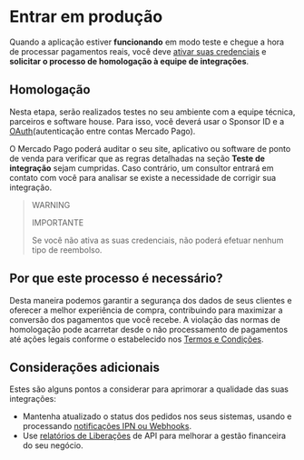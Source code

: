 # Entrar em produção

Quando a aplicação estiver **funcionando** em modo teste e chegue a hora de processar pagamentos reais, você deve [ativar suas credenciais](/developers/pt/docs/qr-code/additional-content/your-integrations/credentials) e **solicitar o processo de homologação à equipe de integrações**.

## Homologação

Nesta etapa, serão realizados testes no seu ambiente com a equipe técnica, parceiros e software house. Para isso, você deverá usar o Sponsor ID e a [OAuth](/developers/pt/docs/qr-code/additional-content/security/oauth/introduction)(autenticação entre contas Mercado Pago).

O Mercado Pago poderá auditar o seu site, aplicativo ou software de ponto de venda para verificar que as regras detalhadas na seção **Teste de integração** sejam cumpridas. Caso contrário, um consultor entrará em contato com você para analisar se existe a necessidade de corrigir sua integração.

> WARNING
>
> IMPORTANTE
>
> Se você não ativa as suas credenciais, não poderá efetuar nenhum tipo de reembolso.

## Por que este processo é necessário?

Desta maneira podemos garantir a segurança dos dados de seus clientes e oferecer a melhor experiência de compra, contribuindo para maximizar a conversão dos pagamentos que você recebe. A violação das normas de homologação pode acarretar desde o não processamento de pagamentos até ações legais conforme o estabelecido nos [Termos e Condições](https://www.mercadopago[FAKER][URL][DOMAIN]/ajuda/termos-e-condicoes_300).

## Considerações adicionais

Estes são alguns pontos a considerar para aprimorar a qualidade das suas integrações:

* Mantenha atualizado o status dos pedidos nos seus sistemas, usando e processando [notificações IPN ou Webhooks](/developers/pt/docs/qr-code/additional-content/your-integrations/notifications).
* Use [relatórios de Liberações](/developers/pt/docs/qr-code/additional-content/reports/released-money) de API para melhorar a gestão financeira do seu negócio.